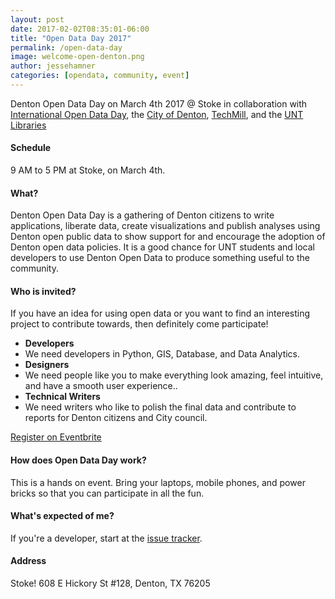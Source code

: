 ```yaml
---
layout: post
date: 2017-02-02T08:35:01-06:00
title: "Open Data Day 2017"
permalink: /open-data-day
image: welcome-open-denton.png
author: jessehamner
categories: [opendata, community, event]
---
```

Denton Open Data Day on March 4th 2017 @ Stoke in collaboration with [International Open Data Day](http://opendataday.org/), the [City of Denton](https://www.cityofdenton.com/), [TechMill](https://techmill.co/), and the [UNT Libraries](http://www.library.unt.edu)

#### Schedule
9 AM to 5 PM at Stoke, on March 4th.

#### What?
Denton Open Data Day is a gathering of Denton citizens to write applications, liberate data, create visualizations and publish analyses using Denton open public data to show support for and encourage the adoption of Denton open data policies. It is a good chance for UNT students and local developers to use Denton Open Data to produce something useful to the community. 

#### Who is invited?
If you have an idea for using open data or you want to find an interesting project to contribute towards, then definitely come participate! 

- **Developers** 
- We need developers in Python, GIS, Database, and Data Analytics. 
- **Designers**
- We need people like you to make everything look amazing, feel intuitive, and have a smooth user experience..
- **Technical Writers**
- We need writers who like to polish the final data and contribute to reports for Denton citizens and City council.

<p class="text-center p-a-1">
	<a class="btn btn-primary btn-lg" href="https://www.meetup.com/TechmillDenton/events/237405554/">Register on Eventbrite</a>
</p>

#### How does Open Data Day work?
This is a hands on event. Bring your laptops, mobile phones, and power bricks so that you can participate in all the fun.

#### What's expected of me?

If you're a developer, start at the [issue tracker](https://github.com/OpenDenton/City-of-Denton-Datasets). 

#### Address
Stoke! 608 E Hickory St #128, Denton, TX 76205


